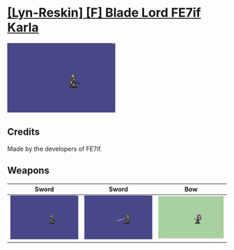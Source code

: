 # [\[Lyn-Reskin\] \[F\] Blade Lord FE7if Karla](./)

<img src="./1.%20Sword/Sword_000.png" alt="[Lyn-Reskin] [F] Blade Lord FE7if Karla standing" />

## Credits

Made by the developers of FE7if.

## Weapons


|Sword |Sword |Bow |
|  :---: | :---: | :---: |
| <img alt="Sword animation" src="./1.%20Sword/Sword.gif" /> | <img alt="Sword animation" src="./1.%20Sword%20(Shirayuki)/Sword.gif" /> | <img alt="Bow animation" src="./5.%20Bow/Bow.gif" /> |
